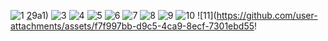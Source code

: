 

![1](https://github.com/user-attachments/assets/7e80075f-c5e2-4515-ab3f-1a554665ff8c)
[2](https://github.com/user-attachments/assets/9d37d6fd-6556-48a9-9aa7-15614db1a88a)9a1)
![3](https://github.com/user-attachments/assets/4e927650-a331-4a74-b3f8-85d430fa0358)
![4](https://github.com/user-attachments/assets/e52192fa-c1fb-4920-88dd-475da87cbd25)
![5](https://github.com/user-attachments/assets/12ae8845-85cd-4742-851b-2472727b3cde)
![6](https://github.com/user-attachments/assets/84eff1ac-15e8-4755-a4bf-a75264cbcbcf)
![7](https://github.com/user-attachments/assets/fb306cca-d2a6-423b-89a0-ae76a86604f3)
![8](https://github.com/user-attachments/assets/3e3be83b-7af3-486e-8ead-b3d067976198)
![9](https://github.com/user-attachments/assets/e1ab5b5f-0769-452a-8491-57c425581242)
![10](https://github.com/user-attachments/assets/1b562728-d996-4254-91d7-9e1a809d5c19)
![11](https://github.com/user-attachments/assets/f7f997bb-d9c5-4ca9-8ecf-7301ebd55!
